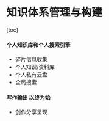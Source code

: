 # 知识体系管理与构建

[toc]
<!--toc-->

#### 个人知识库和个人搜索引擎
- 碎片信息收集
- 个人知识/资料库
- 个人私有云盘
- 全局搜索


#### 写作输出 以终为始
- 创作分享呈现